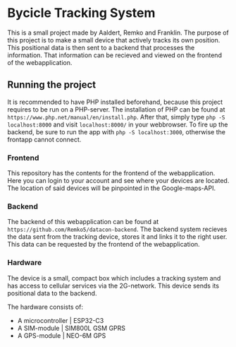 # Bycicle Tracking System
This is a small project made by Aaldert, Remko and Franklin. The purpose of this project is to make a small device that actively tracks its own position. This positional data is then sent to a backend that processes the information. That information can be recieved and viewed on the frontend of the webapplication.

## Running the project
It is recommended to have PHP installed beforehand, because this project requires to be run on a PHP-server. The installation of PHP can be found at `https://www.php.net/manual/en/install.php`. After that, simply type `php -S localhost:8000` and visit `localhost:8000/` in your webbrowser. To fire up the backend, be sure to run the app with `php -S localhost:3000`, otherwise the frontapp cannot connect.

### Frontend
This repository has the contents for the frontend of the webapplication. Here you can login to your account and see where your devices are located. The location of said devices will be pinpointed in the Google-maps-API.

### Backend
The backend of this webapplication can be found at `https://github.com/Remko5/datacon-backend`. The backend system recieves the data sent from the tracking device, stores it and links it to the right user. This data can be requested by the frontend of the webapplication.

### Hardware
The device is a small, compact box which includes a tracking system and has access to cellular services via the 2G-network. This device sends its positional data to the backend.

The hardware consists of:
- A microcontroller | ESP32-C3
- A SIM-module | SIM800L GSM GPRS
- A GPS-module | NEO-6M GPS
